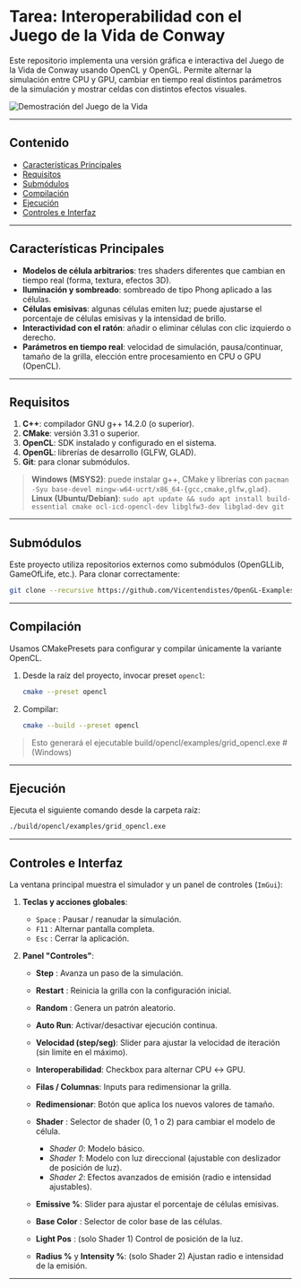 # Tarea: Interoperabilidad con el Juego de la Vida de Conway

Este repositorio implementa una versión gráfica e interactiva del Juego de la Vida de Conway usando OpenCL y OpenGL. Permite alternar la simulación entre CPU y GPU, cambiar en tiempo real distintos parámetros de la simulación y mostrar celdas con distintos efectos visuales.

![Demostración del Juego de la Vida](GameOfLife.gif)

---

## Contenido

* [Características Principales](#características-principales)
* [Requisitos](#requisitos)
* [Submódulos](#submódulos)
* [Compilación](#compilación)
* [Ejecución](#ejecución)
* [Controles e Interfaz](#controles-e-interfaz)

---

## Características Principales

* **Modelos de célula arbitrarios**: tres shaders diferentes que cambian en tiempo real (forma, textura, efectos 3D).
* **Iluminación y sombreado**: sombreado de tipo Phong aplicado a las células.
* **Células emisivas**: algunas células emiten luz; puede ajustarse el porcentaje de células emisivas y la intensidad de brillo.
* **Interactividad con el ratón**: añadir o eliminar células con clic izquierdo o derecho.
* **Parámetros en tiempo real**: velocidad de simulación, pausa/continuar, tamaño de la grilla, elección entre procesamiento en CPU o GPU (OpenCL).

---

## Requisitos

1. **C++**: compilador GNU g++ 14.2.0 (o superior).
2. **CMake**: versión 3.31 o superior.
3. **OpenCL**: SDK instalado y configurado en el sistema.
4. **OpenGL**: librerías de desarrollo (GLFW, GLAD).
5. **Git**: para clonar submódulos.

> **Windows (MSYS2)**: puede instalar g++, CMake y librerías con `pacman -Syu base-devel mingw-w64-ucrt/x86_64-{gcc,cmake,glfw,glad}`.
> **Linux (Ubuntu/Debian)**: `sudo apt update && sudo apt install build-essential cmake ocl-icd-opencl-dev libglfw3-dev libglad-dev git`

---

## Submódulos

Este proyecto utiliza repositorios externos como submódulos (OpenGLLib, GameOfLife, etc.). Para clonar correctamente:

```bash
git clone --recursive https://github.com/Vicentendistes/OpenGL-Examples.git
```

---

## Compilación

Usamos CMakePresets para configurar y compilar únicamente la variante OpenCL.

1. Desde la raíz del proyecto, invocar preset `opencl`:

   ```bash
   cmake --preset opencl
   ```
2. Compilar:

   ```bash
   cmake --build --preset opencl
   ```

> Esto generará el ejecutable build/opencl/examples/grid_opencl.exe  # (Windows)


---

## Ejecución

Ejecuta el siguiente comando desde la carpeta raíz:

```bash
./build/opencl/examples/grid_opencl.exe
```


---

## Controles e Interfaz

La ventana principal muestra el simulador y un panel de controles (`ImGui`):

1. **Teclas y acciones globales**:

   * `Space` : Pausar / reanudar la simulación.
   * `F11`   : Alternar pantalla completa.
   * `Esc`   : Cerrar la aplicación.

2. **Panel "Controles"**:

   * **Step**    : Avanza un paso de la simulación.
   * **Restart** : Reinicia la grilla con la configuración inicial.
   * **Random**  : Genera un patrón aleatorio.
   * **Auto Run**: Activar/desactivar ejecución continua.
   * **Velocidad (step/seg)**: Slider para ajustar la velocidad de iteración (sin limite en el máximo).
   * **Interoperabilidad**: Checkbox para alternar CPU ↔ GPU.
   * **Filas / Columnas**: Inputs para redimensionar la grilla.
   * **Redimensionar**: Botón que aplica los nuevos valores de tamaño.
   * **Shader**       : Selector de shader (0, 1 o 2) para cambiar el modelo de célula.

     * *Shader 0*: Modelo básico.
     * *Shader 1*: Modelo con luz direccional (ajustable con deslizador de posición de luz).
     * *Shader 2*: Efectos avanzados de emisión (radio e intensidad ajustables).
   * **Emissive %**: Slider para ajustar el porcentaje de células emisivas.
   * **Base Color** : Selector de color base de las células.
   * **Light Pos**  : (solo Shader 1) Control de posición de la luz.
   * **Radius %** y **Intensity %**: (solo Shader 2) Ajustan radio e intensidad de la emisión.

---

